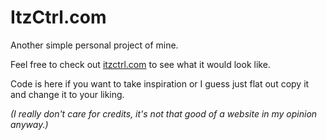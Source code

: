# ItzCtrl.com

Another simple personal project of mine.

Feel free to check out [itzctrl.com](https://itzctrl.com) to see what it would look like.

Code is here if you want to take inspiration or I guess just flat out copy it and change it to your liking.

*(I really don't care for credits, it's not that good of a website in my opinion anyway.)*
